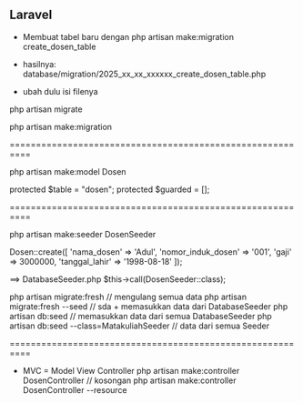 ## Laravel
- Membuat tabel baru dengan 
php artisan make:migration create_dosen_table

- hasilnya:
database/migration/2025_xx_xx_xxxxxx_create_dosen_table.php

- ubah dulu isi filenya

php artisan migrate

php artisan make:migration

==========================================================

php artisan make:model Dosen

protected $table = "dosen";
protected $guarded = [];

==========================================================

php artisan make:seeder DosenSeeder

Dosen::create([
    'nama_dosen' => 'Adul',
    'nomor_induk_dosen' => '001',
    'gaji' => 3000000,
    'tanggal_lahir' => '1998-08-18'
]);

==> DatabaseSeeder.php
$this->call(DosenSeeder::class);

php artisan migrate:fresh // mengulang semua data
php artisan migrate:fresh --seed // sda + memasukkan data dari DatabaseSeeder
php artisan db:seed // memasukkan data dari semua DatabaseSeeder
php artisan db:seed --class=MatakuliahSeeder // data dari semua Seeder 

==========================================================

- MVC = Model View Controller
php artisan make:controller DosenController // kosongan
php artisan make:controller DosenController --resource 
